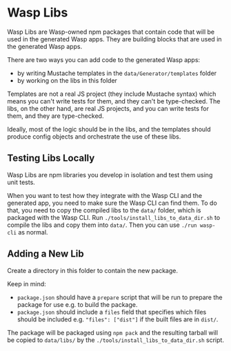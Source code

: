 # Wasp Libs

Wasp Libs are Wasp-owned npm packages that contain code that will be used in the
generated Wasp apps. They are building blocks that are used in the generated Wasp
apps.

There are two ways you can add code to the generated Wasp apps:

- by writing Mustache templates in the `data/Generator/templates` folder
- by working on the libs in this folder

Templates are not a real JS project (they include Mustache syntax) which means you
can't write tests for them, and they can't be type-checked.
The libs, on the other hand, are real JS projects, and you can write tests for them,
and they are type-checked.

Ideally, most of the logic should be in the libs, and the templates should produce
config objects and orchestrate the use of these libs.

## Testing Libs Locally

Wasp Libs are npm libraries you develop in isolation and test them using unit tests.

When you want to test how they integrate with the Wasp CLI and the generated app,
you need to make sure the Wasp CLI can find them.
To do that, you need to copy the compiled libs to the `data/` folder, which is
packaged with the Wasp CLI.
Run `./tools/install_libs_to_data_dir.sh` to compile the libs and copy
them into `data/`. Then you can use `./run wasp-cli` as normal.

## Adding a New Lib

Create a directory in this folder to contain the new package.

Keep in mind:

- `package.json` should have a `prepare` script that will be run to prepare
  the package for use e.g. to build the package.
- `package.json` should include a `files` field that specifies which files
  should be included e.g. `"files": ["dist"]` if the built files are in `dist/`.

The package will be packaged using `npm pack` and the resulting tarball will
be copied to `data/libs/` by the `./tools/install_libs_to_data_dir.sh` script.
